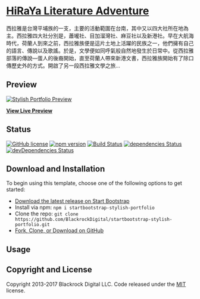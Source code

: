 # [HiRaYa Literature Adventure](./index.html)

西拉雅是台灣平埔族的一支，主要的活動範圍在台南，其中又以四大社所在地為主。西拉雅四大社分別是，蕭壠社、目加溜灣社、麻豆社以及新港社。早在大航海時代，荷蘭人到來之前，西拉雅族便是這片土地上活躍的民族之一，他們擁有自己的語言、傳說以及歌謠。於是，文學便如同呼氣般自然地發生於日常中。從西拉雅部落的傳說—蛋人的後裔開始，直至荷蘭人帶來新港文書，西拉雅族開始有了除口傳歷史外的方式。開啟了另一段西拉雅文學之旅...


## Preview

[![Stylish Portfolio Preview](https://startbootstrap.com/assets/img/templates/stylish-portfolio.jpg)](https://blackrockdigital.github.io/startbootstrap-stylish-portfolio/)

**[View Live Preview](https://blackrockdigital.github.io/startbootstrap-stylish-portfolio/)**

## Status

[![GitHub license](https://img.shields.io/badge/license-MIT-blue.svg)](https://raw.githubusercontent.com/BlackrockDigital/startbootstrap-stylish-portfolio/master/LICENSE)
[![npm version](https://img.shields.io/npm/v/startbootstrap-stylish-portfolio.svg)](https://www.npmjs.com/package/startbootstrap-stylish-portfolio)
[![Build Status](https://travis-ci.org/BlackrockDigital/startbootstrap-stylish-portfolio.svg?branch=master)](https://travis-ci.org/BlackrockDigital/startbootstrap-stylish-portfolio)
[![dependencies Status](https://david-dm.org/BlackrockDigital/startbootstrap-stylish-portfolio/status.svg)](https://david-dm.org/BlackrockDigital/startbootstrap-stylish-portfolio)
[![devDependencies Status](https://david-dm.org/BlackrockDigital/startbootstrap-stylish-portfolio/dev-status.svg)](https://david-dm.org/BlackrockDigital/startbootstrap-stylish-portfolio?type=dev)

## Download and Installation

To begin using this template, choose one of the following options to get started:
* [Download the latest release on Start Bootstrap](https://startbootstrap.com/template-overviews/stylish-portfolio/)
* Install via npm: `npm i startbootstrap-stylish-portfolio`
* Clone the repo: `git clone https://github.com/BlackrockDigital/startbootstrap-stylish-portfolio.git`
* [Fork, Clone, or Download on GitHub](https://github.com/BlackrockDigital/startbootstrap-stylish-portfolio)

## Usage

## Copyright and License

Copyright 2013-2017 Blackrock Digital LLC. Code released under the [MIT](https://github.com/BlackrockDigital/startbootstrap-stylish-portfolio/blob/gh-pages/LICENSE) license.
